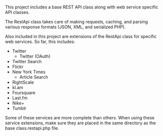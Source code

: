 This project includes a base REST API class along with web service specific API classes.

The RestApi class takes care of making requests, caching, and parsing various response formats (JSON, XML, and serialized PHP).

Also included in this project are extensions of the RestApi class for specific web services.  So far, this includes:
  * Twitter
    * Twitter (OAuth)
  * Twitter Search
  * Flickr
  * New York Times
    * Article Search
  * RightScale
  * kl.am
  * Foursquare
  * Last.fm
  * Nike+
  * Tumblr

Some of these services are more complete than others.  When using these service extensions, make sure they are placed in the same directory as the base class.restapi.php file.